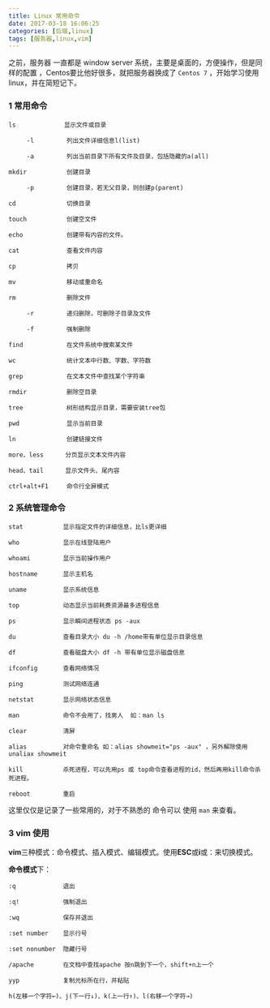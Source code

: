 ```yaml
---
title: Linux 常用命令
date: 2017-03-18 16:06:25
categories: [后端,linux]
tags: [服务器,linux,vim]
---
```


之前，服务器 一直都是 window server 系统，主要是桌面的，方便操作，但是同样的配置 ，Centos要比他好很多，就把服务器换成了 `Centos 7` ，开始学习使用 linux，并在简短记下。
<!--more-->

### 1 常用命令
```
ls　　          显示文件或目录

     -l         列出文件详细信息l(list)

     -a         列出当前目录下所有文件及目录，包括隐藏的a(all)

mkdir           创建目录

     -p         创建目录，若无父目录，则创建p(parent)

cd              切换目录

touch           创建空文件

echo            创建带有内容的文件。

cat             查看文件内容

cp              拷贝

mv              移动或重命名

rm              删除文件

     -r         递归删除，可删除子目录及文件

     -f         强制删除

find            在文件系统中搜索某文件

wc              统计文本中行数、字数、字符数

grep            在文本文件中查找某个字符串

rmdir           删除空目录

tree            树形结构显示目录，需要安装tree包

pwd             显示当前目录

ln              创建链接文件

more、less      分页显示文本文件内容

head、tail      显示文件头、尾内容

ctrl+alt+F1     命令行全屏模式
```

### 2 系统管理命令

```
stat           显示指定文件的详细信息，比ls更详细

who            显示在线登陆用户

whoami         显示当前操作用户

hostname       显示主机名

uname          显示系统信息

top            动态显示当前耗费资源最多进程信息

ps             显示瞬间进程状态 ps -aux

du             查看目录大小 du -h /home带有单位显示目录信息

df             查看磁盘大小 df -h 带有单位显示磁盘信息

ifconfig       查看网络情况

ping           测试网络连通

netstat        显示网络状态信息

man            命令不会用了，找男人  如：man ls

clear          清屏

alias          对命令重命名 如：alias showmeit="ps -aux" ，另外解除使用unaliax showmeit

kill           杀死进程，可以先用ps 或 top命令查看进程的id，然后再用kill命令杀死进程。

reboot         重启
```
这里仅仅是记录了一些常用的，对于不熟悉的 命令可以 使用 `man` 来查看。

### 3 vim 使用

**vim**三种模式：命令模式、插入模式、编辑模式。使用**ESC**或**i**或：来切换模式。

**命令模式**下：
```
:q             退出

:q!            强制退出

:wq            保存并退出

:set number    显示行号

:set nonumber  隐藏行号

/apache        在文档中查找apache 按n跳到下一个，shift+n上一个

yyp            复制光标所在行，并粘贴

h(左移一个字符←)、j(下一行↓)、k(上一行↑)、l(右移一个字符→)
```





